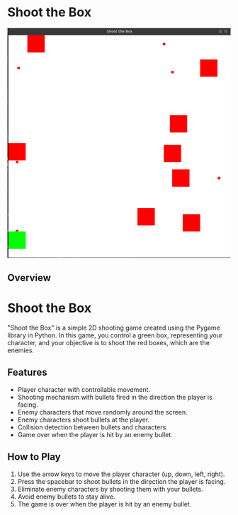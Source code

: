 # Shoot the Box

![Game Screenshot](screenshot.png)

## Overview

# Shoot the Box

"Shoot the Box" is a simple 2D shooting game created using the Pygame library in Python. In this game, you control a green box, representing your character, and your objective is to shoot the red boxes, which are the enemies.
## Features

- Player character with controllable movement.
- Shooting mechanism with bullets fired in the direction the player is facing.
- Enemy characters that move randomly around the screen.
- Enemy characters shoot bullets at the player.
- Collision detection between bullets and characters.
- Game over when the player is hit by an enemy bullet.

## How to Play

1. Use the arrow keys to move the player character (up, down, left, right).
2. Press the spacebar to shoot bullets in the direction the player is facing.
3. Eliminate enemy characters by shooting them with your bullets.
4. Avoid enemy bullets to stay alive.
5. The game is over when the player is hit by an enemy bullet.



